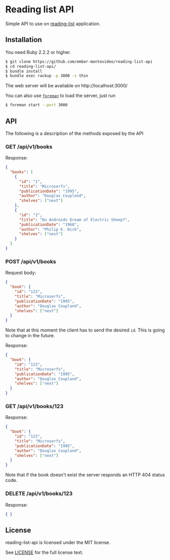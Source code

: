 # Reading list API

Simple API to use on
[reading-list](https://github.com/ember-montevideo/reading-list) application.

## Installation

You need Ruby 2.2.2 or higher.

```sh
$ git clone https://github.com/ember-montevideo/reading-list-api
$ cd reading-list-api/
$ bundle install
$ bundle exec rackup -p 3000 -s thin
```

The web server will be available on http://localhost:3000/

You can also use [`foreman`](https://github.com/theforeman/foreman) to load the
server, just run

```sh
$ foreman start --port 3000
```

## API

The following is a description of the methods exposed by the API

### GET /api/v1/books

Response:

```json
{
  "books": [
    {
      "id": "1",
      "title": "Microserfs",
      "publicationDate": "1995",
      "author": "Douglas Coupland",
      "shelves": ["next"]
    },
    {
      "id": "2",
      "title": "Do Androids Dream of Electric Sheep?",
      "publicationDate": "1968",
      "author": "Philip K. Dick",
      "shelves": ["next"]
    }
  ]
}
```

### POST /api/v1/books

Request body:

```json
{
  "book": {
    "id": "123",
    "title": "Microserfs",
    "publicationDate": "1995",
    "author": "Douglas Coupland",
    "shelves": ["next"]
  }
}
```

Note that at this moment the client has to send the desired `id`. This is going
to change in the future.

Response:

```json
{
  "book": {
    "id": "123",
    "title": "Microserfs",
    "publicationDate": "1995",
    "author": "Douglas Coupland",
    "shelves": ["next"]
  }
}
```

### GET /api/v1/books/123

Response:

```json
{
  "book": {
    "id": "123",
    "title": "Microserfs",
    "publicationDate": "1995",
    "author": "Douglas Coupland",
    "shelves": ["next"]
  }
}
```

Note that if the book doesn't exist the server responds an HTTP 404 status code.

### DELETE /api/v1/books/123

Response:

```json
{ }
```

## License

reading-list-api is licensed under the MIT license.

See [LICENSE](./LICENSE) for the full license text.
